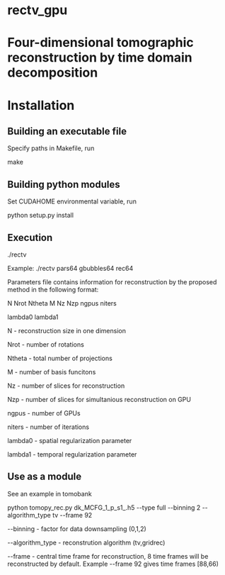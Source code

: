 # rectv_gpu
# Four-dimensional tomographic reconstruction by time domain decomposition

# Installation
## Building an executable file
Specify paths in Makefile, run

make

## Building python modules
Set CUDAHOME environmental variable, run

python setup.py install

## Execution
./rectv <parameters file> <name of the binary data file> <name of the binary reconstruction file>
  
Example: ./rectv pars64 gbubbles64 rec64

Parameters file contains information for reconstruction by the proposed method in the following format:

N Nrot Ntheta M Nz Nzp ngpus niters

lambda0 lambda1

N - reconstruction size in one dimension

Nrot - number of rotations

Ntheta - total number of projections

M - number of basis funcitons

Nz - number of slices for reconstruction

Nzp - number of slices for simultanious reconstruction on GPU

ngpus - number of GPUs

niters - number of iterations

lambda0 - spatial regularization parameter

lambda1 - temporal regularization parameter

## Use as a module 
See an example in tomobank <ref>

python tomopy_rec.py dk_MCFG_1_p_s1_.h5 --type full --binning 2 --algorithm_type tv --frame 92 

--binning - factor for data downsampling (0,1,2)

--algorithm_type - reconstrution algorithm (tv,gridrec)

--frame - central time frame for reconstruction, 8 time frames will be reconstructed by default. Example --frame 92 gives time frames [88,66)
